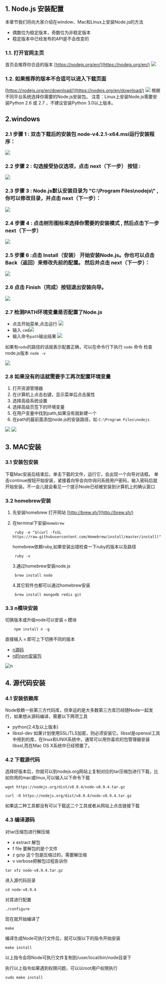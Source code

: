  ## 1\. Node.js 安装配置 

本章节我们将向大家介绍在window、Mac和Linux上安装Node.js的方法

* 偶数位为稳定版本，奇数位为非稳定版本
* 稳定版本中已经发布的API是不会改变的

 ### 1.1. 打开官网主页 

首页会推荐你合适的版本 [https://nodejs.org/en/](https://nodejs.org/en/) ![](http://img.zhufengpeixun.cn/download.jpg)

 ### 1.2. 如果推荐的版本不合适可以进入下载页面 

[https://nodejs.org/en/download/](https://nodejs.org/en/download/) ![](http://img.zhufengpeixun.cn/downloadlist.jpg) 根据不同平台系统选择你需要的Node.js安装包。 注意：Linux上安装Node.js需要安装Python 2.6 或 2.7 ，不建议安装Python 3.0以上版本。

 ## 2.windows 

 ### 2.1 步骤 1 : 双击下载后的安装包 node-v4.2.1-x64.msi运行安装程序： 

![](http://img.zhufengpeixun.cn/install_1.jpg)

 ### 2.2 步骤 2 : 勾选接受协议选项，点击 next（下一步） 按钮 : 

![](http://img.zhufengpeixun.cn/install_2.jpg)

 ### 2.3 步骤 3 : Node.js默认安装目录为 "C:\\Program Files\\nodejs\\" , 你可以修改目录，并点击 next（下一步）： 

![](http://img.zhufengpeixun.cn/install3.jpg)

 ### 2.4 步骤 4 : 点击树形图标来选择你需要的安装模式 , 然后点击下一步 next（下一步） 

![](http://img.zhufengpeixun.cn/install4.jpg)

 ### 2.5 步骤 6 :点击 Install（安装） 开始安装Node.js。你也可以点击 Back（返回）来修改先前的配置。 然后并点击 next（下一步）： 

![](http://img.zhufengpeixun.cn/install5.jpg)

 ### 2.6 点击 Finish（完成）按钮退出安装向导。 

![](http://img.zhufengpeixun.cn/install6.jpg)

 ### 2.7 检测PATH环境变量是否配置了Node.js 

* 点击开始菜单,点击运行 ![](http://img.zhufengpeixun.cn/run1.jpg)
* 输入 `cmd`![](http://img.zhufengpeixun.cn/run2.jpg)
* 输入命令`path`输出结果 ![](http://img.zhufengpeixun.cn/run3.jpg)

如果有`node`的路径的话就表示配置正确，可以在命令行下执行 `node` 命令 检查node.js版本 `node -v`

![](http://img.zhufengpeixun.cn/node版本.jpg)

 ### 2.8 如果没有的话就需要手工再次配置环境变量 

1. 打开资源管理器
2. 在计算机上点击右键，显示菜单后点击属性
3. 选择高级系统设置
4. 选择高级页签下的环境变量
5. 在用户变量中找到path,如果没有就新建一个
6. 在path的最前面添加node.js的安装路径，如 `C:\Program Files\nodejs`

![](http://img.zhufengpeixun.cn/run4.jpg) ![](http://img.zhufengpeixun.cn/run5.jpg)

 ## 3\. MAC安装 

 ### 3.1 安装包安装 

下载Mac安装后结束后，单击下载的文件，运行它，会出现一个向导对话框。 单击continue按钮开始安装，紧接着向导会向你询问系统用户密码，输入密码后就开始安装。不一会儿就会看见一个提示Node已经被安装到计算机上的确认窗口

 ### 3.2 homebrew安装 

1. 先安装homebrew 打开网站 [http://brew.sh/](http://brew.sh/)
2. 在terminal下安装`Homebrew`

   ```
    ruby -e "$(curl -fsSL https://raw.githubusercontent.com/Homebrew/install/master/install)"
   ```
   homebrew依赖ruby,如果安装出错检查一下ruby的版本以及路径
   ```
    ruby -v
   ```
   3.通过homebrew安装node.js
   ```
    brew install node
   ```
   4.其它软件也都可以通过homebrew安装
   ```
    brew install mongodb redis git
   ```

 ### 3.3 n模块安装 

切换版本或升级node可以安装 `n` 模块

```
    npm install n -g
```

直接输入 `n` 即可上下切换不同的版本

* [n源码](https://github.com/tj/n)
* [n的npm安装包](https://www.npmjs.com/package/n)

![n](http://nimit.io/images/n/n.gif)

 ## 4\. 源代码安装 

 ### 4.1 安装依赖库 

Node依赖一些第三方代码库，但幸运的是大多数第三方库已经随Node一起发行，如果想从源码编译，需要以下两项工具

* python(2.4及以上版本)
* libssl-dev 如果计划使用SSL/TLS加密，则必须安装它。libssl是openssl工具中用到的库，在linux和UNIX系统中，通常可以用你喜欢的包管理器安装libssl,而在Mac OS X系统中已经预置了。
 ### 4.2 下载源代码 
  选择好版本后，你就可以到nodejs.org网站上复制对应的tar压缩包进行下载，比如你用的mac或linux,可以输入以下命令下载
  ```
  wget https://nodejs.org/dist/v8.9.4/node-v8.9.4.tar.gz
  ```

  ```
  curl -O https://nodejs.org/dist/v8.9.4/node-v8.9.4.tar.gz
  ```
  如果这二种工具都没有可以下载这二个工具或者从网站上点击链接下载

 ### 4.3 编译源码 

对tar压缩包进行解压缩

* x extract 解包
* f file 要解包的是个文件
* z gzip 这个包是压缩过的，需要解压缩
* v verbose把解包过程告诉你

```
tar xfz node-v8.9.4.tar.gz
```

进入源代码目录

```
cd node-v8.9.4
```

对其进行配置

```
./configure
```

现在就开始编译了

```
make
```

编译生成Node可执行文件后，就可以按以下的指令开始安装

```
make install
```

以上指令会将Node可执行文件复制到/user/local/bin/node目录下

执行以上指令如果遇到权限问题，可以以root用户权限执行

```
sudo make install
```